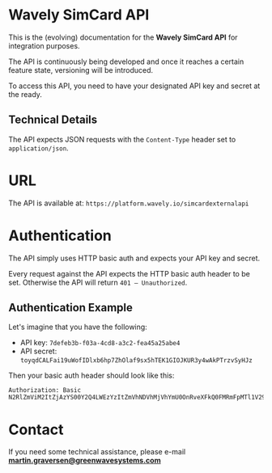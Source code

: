 # Wavely SimCard API
This is the (evolving) documentation for the **Wavely SimCard API** for integration purposes.

The API is continuously being developed and once it reaches a certain feature state, versioning will be introduced.

To access this API, you need to have your designated API key and secret at the ready.

## Technical Details

The API expects JSON requests with the `Content-Type` header set to `application/json`.

# URL

The API is available at: `https://platform.wavely.io/simcardexternalapi`

# Authentication

The API simply uses HTTP basic auth and expects your API key and secret.

Every request against the API expects the HTTP basic auth header to be set. Otherwise the API will return `401 – Unauthorized`.

## Authentication Example

Let's imagine that you have the following:

* API key: `7defeb3b-f03a-4cd8-a3c2-fea45a25abe4`
* API secret: `toyqdCALFai19uWofIDlxb6hp7ZhOlaf9sx5hTEK1GIOJKUR3y4wAkPTrzvSyHJz`

Then your basic auth header should look like this:
```
Authorization: Basic N2RlZmViM2ItZjAzYS00Y2Q4LWEzYzItZmVhNDVhMjVhYmU0OnRveXFkQ0FMRmFpMTl1V29mSURseGI2aHA3WmhPbGFmOXN4NWhURUsxR0lPSktVUjN5NHdBa1BUcnp2U3lISno=
```

# Contact

If you need some technical assistance, please e-mail **martin.graversen@greenwavesystems.com**
